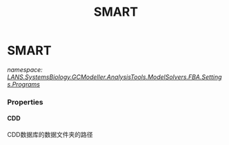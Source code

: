 ﻿---
title: SMART
---

# SMART
_namespace: [LANS.SystemsBiology.GCModeller.AnalysisTools.ModelSolvers.FBA.Settings.Programs](N-LANS.SystemsBiology.GCModeller.AnalysisTools.ModelSolvers.FBA.Settings.Programs.html)_






### Properties

#### CDD
CDD数据库的数据文件夹的路径
